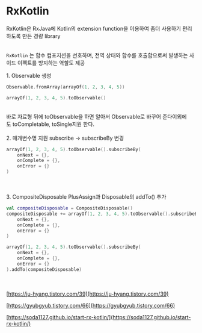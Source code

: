 # RxKotlin

RxKotlin은 RxJava에 Kotlin의 extension function을 이용하여 좀더 사용하기 편리하도록 만든 경량 library <br><br>

`RxKotlin`
는 함수 컴포지션을 선호하며, 전역 상태와 함수를 호출함으로써 발생하는 사이드 이펙트를 방지하는 역할도 제공

1. Observable 생성

```kotlin
Observable.fromArray(arrayOf(1, 2, 3, 4, 5))

arrayOf(1, 2, 3, 4, 5).toObservable()
```
<br>
바로 자료형 뒤에 toObservable을 하면 알아서 Observable로 바꾸어 준다이외에도 toCompletable, toSingle지원 한다.
<br><br>
2. 매개변수명 지원 subscribe -> subscribeBy 변경

```kotlin
arrayOf(1, 2, 3, 4, 5).toObservable().subscribeBy(
    onNext = {},
    onComplete = {},
    onError = {}
)
```
<br><br>
3. CompositeDisposable PlusAssign과 Disposable의 addTo() 추가

```kotlin
val compositeDisposable = CompositeDisposable()
compositeDisposable += arrayOf(1, 2, 3, 4, 5).toObservable().subscribeBy(
    onNext = {},
    onComplete = {},
    onError = {}
)
```

```kotlin
arrayOf(1, 2, 3, 4, 5).toObservable().subscribeBy(
    onNext = {},
    onComplete = {},
    onError = {}
).addTo(compositeDisposable)
```
<br><br>
[https://ju-hyang.tistory.com/39](https://ju-hyang.tistory.com/39)

[https://gyubgyub.tistory.com/66](https://gyubgyub.tistory.com/66)

[https://soda1127.github.io/start-rx-kotlin/](https://soda1127.github.io/start-rx-kotlin/)
